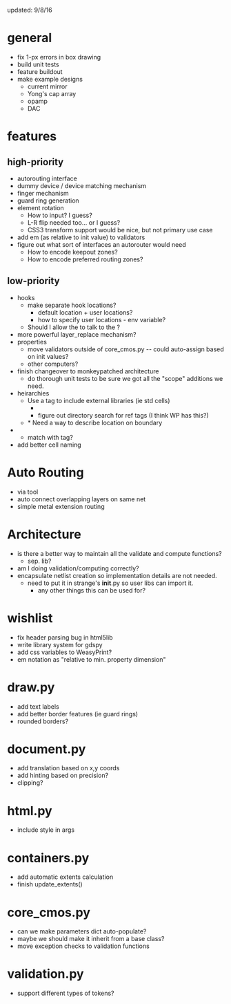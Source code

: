 updated: 9/8/16

general
=======
- fix 1-px errors in box drawing
- build unit tests
- feature buildout
- make example designs
    + current mirror
    + Yong's cap array
    + opamp
    + DAC

features
========

high-priority
-------------
- autorouting interface
- dummy device / device matching mechanism
- finger mechanism
- guard ring generation
- element rotation
    + How to input? <fet rot=90> I guess?
    + L-R flip needed too... <fet flip=lr> or <fet flip=ud> I guess?
    + CSS3 transform support would be nice, but not primary use case
- add em (as relative to init value) to validators
- figure out what sort of interfaces an autorouter would need
    + How to encode keepout zones?
    + How to encode preferred routing zones?


low-priority
------------
- hooks
    + make separate hook locations?
        * default location + user locations?
        * how to specify user locations - env variable?
    + Should I allow the <head> to talk to the <body>?
- more powerful layer_replace mechanism?
- properties
    + move validators outside of core_cmos.py -- could auto-assign based on init values?
    + other computers?
- finish changeover to monkeypatched architecture
    + do thorough unit tests to be sure we got all the "scope" additions we need.
- heirarchies
    + Use a tag to include external libraries (ie std cells)
        * <ref src="[path to src]">
        * figure out directory search for ref tags (I think WP has this?)
    + <port layer=M1 name=VIN location=NW??>
        * Need a way to describe location on boundary
- <!--[if TSMCN45]> ... some HTML here ... <![endif]-->
    + match with <tech> tag?
- add better cell naming


Auto Routing
============
- via tool
- auto connect overlapping layers on same net
- simple metal extension routing



Architecture
============
- is there a better way to maintain all the validate and compute functions?
    + sep. lib?
- am I doing validation/computing correctly?
- encapsulate netlist creation so implementation details are not needed.
    + need to put it in strange's __init__.py so user libs can import it.
        * any other things this can be used for?


wishlist
========
- fix header parsing bug in html5lib
- write library system for gdspy
- add css variables to WeasyPrint?
- em notation as "relative to min. property dimension"


draw.py
=======
- add text labels
- add better border features (ie guard rings)
- rounded borders?

document.py
===========
- add translation based on x,y coords
- add hinting based on precision?
- clipping?

html.py
=======
- include style in args

containers.py
=============
- add automatic extents calculation
- finish update_extents()

core_cmos.py
============
- can we make parameters dict auto-populate?
- maybe we should make it inherit from a base class?
- move exception checks to validation functions

validation.py
=============
- support different types of tokens?
